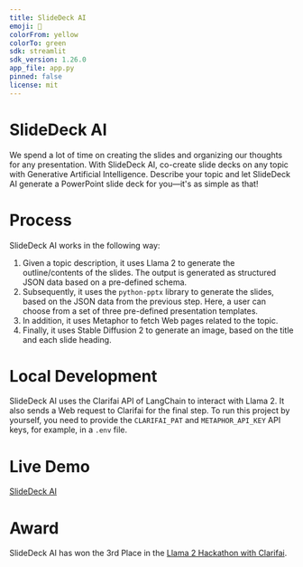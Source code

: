 ```yaml
---
title: SlideDeck AI
emoji: 🏢
colorFrom: yellow
colorTo: green
sdk: streamlit
sdk_version: 1.26.0
app_file: app.py
pinned: false
license: mit
---
```


# SlideDeck AI

We spend a lot of time on creating the slides and organizing our thoughts for any presentation. 
With SlideDeck AI, co-create slide decks on any topic with Generative Artificial Intelligence.
Describe your topic and let SlideDeck AI generate a PowerPoint slide deck for you—it's as simple as that!


# Process

SlideDeck AI works in the following way:

1. Given a topic description, it uses Llama 2 to generate the outline/contents of the slides. 
The output is generated as structured JSON data based on a pre-defined schema.
2. Subsequently, it uses the `python-pptx` library to generate the slides, 
based on the JSON data from the previous step. 
Here, a user can choose from a set of three pre-defined presentation templates.
3. In addition, it uses Metaphor to fetch Web pages related to the topic.
4. Finally, it uses Stable Diffusion 2 to generate an image, based on the title and each slide heading.


# Local Development

SlideDeck AI uses the Clarifai API of LangChain to interact with Llama 2. 
It also sends a Web request to Clarifai for the final step.
To run this project by yourself, you need to provide the `CLARIFAI_PAT` and `METAPHOR_API_KEY` API keys,
for example, in a `.env` file.


# Live Demo

[SlideDeck AI](https://huggingface.co/spaces/barunsaha/slide-deck-ai)


# Award

SlideDeck AI has won the 3rd Place in the [Llama 2 Hackathon with Clarifai](https://lablab.ai/event/llama-2-hackathon-with-clarifai).
